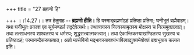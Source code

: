 +++
title = "27 ब्रह्मणो हि"

+++
।।14.27।। तत्र हेतुमाह **-- ब्रह्मणो हीति।** हि यस्माद्ब्रह्मणोऽहं
प्रतिष्ठा प्रतिमा; घनीभूतं ब्रह्मैवाहम्। यथा घनीभूतः प्रकाश एव
सूर्यमण्डर्ल तद्वदेवेत्यर्थः। तथाव्ययस्य नित्यस्यामृतस्य मोक्षस्य च
नित्यमुक्तत्वात्। तथा तत्साधनस्य शाश्वतस्य च धर्मस्य;
शुद्धसत्त्वात्मकत्वात्। तथा ऐकान्तिकस्याखण्डितस्य सुखस्य च प्रतिष्ठाऽहं;
परमानन्दैकरूपत्वात्। अतो मत्सेविनो
मद्भावस्यावश्यंभावित्वाद्युक्तमेवोक्तं ब्रह्मभूयाय कल्पत इति।  
  
